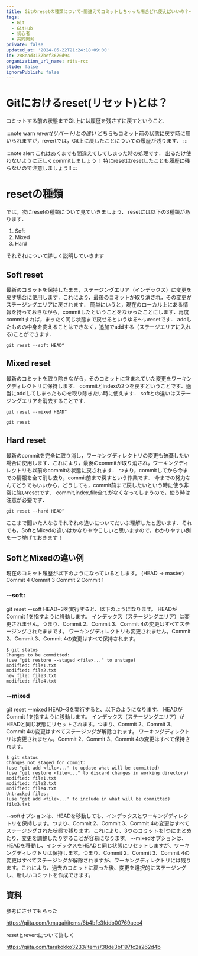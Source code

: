 ```yaml
---
title: Gitのresetの種類について~間違えてコミットしちゃった場合どれ使えばいいの？~
tags:
  - Git
  - GitHub
  - 初心者
  - 共同開発
private: false
updated_at: '2024-05-22T21:24:18+09:00'
id: 288ead3137bef3670d94
organization_url_name: rits-rcc
slide: false
ignorePublish: false
---
```

# Gitにおけるreset(リセット)とは？
コミットする前の状態までGit上には履歴を残さずに戻すということ.

:::note warn
 *revert(リバート)との違い*
 どちらもコミット前の状態に戻す時に用いられますが，revertでは，Git上に戻したことについての履歴が残ります．
:::

:::note alert
これはあくまでも間違えてしてしまった時の処理です．
出るだけ使わないように正しくcommitしましょう！
特にresetはresetしたことも履歴に残らないので注意しましょう!!
:::

# resetの種類
では，次にresetの種類について見ていきましょう．
resetには以下の3種類があります．
1. Soft
1. Mixed
1. Hard

それぞれについて詳しく説明していきます

## Soft reset
最新のコミットを保持したまま，ステージングエリア（インデックス）に変更を戻す場合に使用します．これにより，最後のコミットが取り消され，その変更がステージングエリアに戻されます．
簡単にいうと，現在のローカル上にある情報を持っておきながら，commitしたということをなかったことにします．再度commitすれば，まったく同じ状態まで戻せるというゆる〜いresetです．
addしたものの中身を変えることはできなく，追加でaddする（ステージエリアに入れる)ことができます．
```
git reset --soft HEAD^
```
## Mixed reset
最新のコミットを取り除きながら，そのコミットに含まれていた変更をワーキングディレクトリに保持します．
commitとindexの2つを戻すということです．適当にaddしてしまったものを取り除きたい時に使えます．
softとの違いはステージングエリアを消去することです．
```
git reset --mixed HEAD^
```
```
git reset
```

## Hard reset
最新のcommitを完全に取り消し，ワーキングディレクトリの変更も破棄したい場合に使用します．これにより，最後のcommitが取り消され，ワーキングディレクトリも以前のcommitの状態に戻されます．
つまり，commitしてから今までの情報を全て消し去り，commit前まで戻すという作業です．
今までの努力なんてどうでもいいから，どうしても，commit前まで戻したいという時に使う非常に強いresetです．
commit,index,file全てがなくなってしまうので，使う時は注意が必要です．
```
git reset --hard HEAD^
```

ここまで聞いた人ならそれぞれの違いについてだいぶ理解したと思います．それでも，SoftとMixedの違いはかなりややこしいと思いますので，わかりやすい例を一つ挙げておきます！

## SoftとMixedの違い例
現在のコミット履歴が以下のようになっているとします。
(HEAD -> master) Commit 4
Commit 3
Commit 2
Commit 1
### --soft:
git reset --soft HEAD~3を実行すると、以下のようになります。
HEADがCommit 1を指すように移動します。
インデックス（ステージングエリア）は変更されません。つまり、Commit 2、Commit 3、Commit 4の変更はすべてステージングされたままです。
ワーキングディレクトリも変更されません。Commit 2、Commit 3、Commit 4の変更はすべて保持されます。
```
$ git status
Changes to be committed:
(use "git restore --staged <file>..." to unstage)
modified: file1.txt
modified: file2.txt
new file: file3.txt
modified: file4.txt
```

### --mixed
git reset --mixed HEAD~3を実行すると、以下のようになります。
HEADがCommit 1を指すように移動します。
インデックス（ステージングエリア）がHEADと同じ状態にリセットされます。つまり、Commit 2、Commit 3、Commit 4の変更はすべてステージングが解除されます。
ワーキングディレクトリは変更されません。Commit 2、Commit 3、Commit 4の変更はすべて保持されます。
```
$ git status
Changes not staged for commit:
(use "git add <file>..." to update what will be committed)
(use "git restore <file>..." to discard changes in working directory)
modified: file1.txt
modified: file2.txt
modified: file4.txt
Untracked files:
(use "git add <file>..." to include in what will be committed)
file3.txt
```

--softオプションは、HEADを移動しても、インデックスとワーキングディレクトリを保持します。つまり、Commit 2、Commit 3、Commit 4の変更はすべてステージングされた状態で残ります。これにより、3つのコミットを1つにまとめたり、変更を調整したりすることが容易になります。
--mixedオプションは、HEADを移動し、インデックスをHEADと同じ状態にリセットしますが、ワーキングディレクトリは保持します。つまり、Commit 2、Commit 3、Commit 4の変更はすべてステージングが解除されますが、ワーキングディレクトリには残ります。これにより、過去のコミットに戻った後、変更を選択的にステージングし、新しいコミットを作成できます。

## 資料
参考にさせてもらった

https://qiita.com/kmagai/items/6b4bfe3fddb00769aec4

resetとrevertについて詳しく

https://qiita.com/tarakokko3233/items/38de3bf197fc2a262d4b
